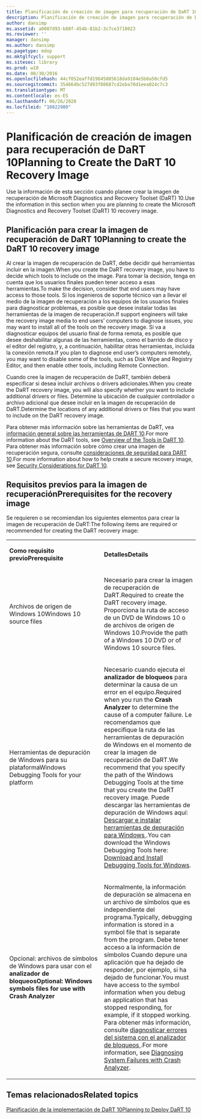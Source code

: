 ```yaml
---
title: Planificación de creación de imagen para recuperación de DaRT 10
description: Planificación de creación de imagen para recuperación de DaRT 10
author: dansimp
ms.assetid: a0087d93-b88f-454b-81b2-3c7ce3718023
ms.reviewer: ''
manager: dansimp
ms.author: dansimp
ms.pagetype: mdop
ms.mktglfcycl: support
ms.sitesec: library
ms.prod: w10
ms.date: 08/30/2016
ms.openlocfilehash: 44cf052eaffd19645885618da9104e5b0a50cfd5
ms.sourcegitcommit: 354664bc527d93f80687cd2eba70d1eea024c7c3
ms.translationtype: MT
ms.contentlocale: es-ES
ms.lasthandoff: 06/26/2020
ms.locfileid: "10822980"
---
```

# <span data-ttu-id="8a9e3-103">Planificación de creación de imagen para recuperación de DaRT 10</span><span class="sxs-lookup"><span data-stu-id="8a9e3-103">Planning to Create the DaRT 10 Recovery Image</span></span>


<span data-ttu-id="8a9e3-104">Use la información de esta sección cuando planee crear la imagen de recuperación de Microsoft Diagnostics and Recovery Toolset (DaRT) 10.</span><span class="sxs-lookup"><span data-stu-id="8a9e3-104">Use the information in this section when you are planning to create the Microsoft Diagnostics and Recovery Toolset (DaRT) 10 recovery image.</span></span>

## <span data-ttu-id="8a9e3-105">Planificación para crear la imagen de recuperación de DaRT 10</span><span class="sxs-lookup"><span data-stu-id="8a9e3-105">Planning to create the DaRT 10 recovery image</span></span>


<span data-ttu-id="8a9e3-106">Al crear la imagen de recuperación de DaRT, debe decidir qué herramientas incluir en la imagen.</span><span class="sxs-lookup"><span data-stu-id="8a9e3-106">When you create the DaRT recovery image, you have to decide which tools to include on the image.</span></span> <span data-ttu-id="8a9e3-107">Para tomar la decisión, tenga en cuenta que los usuarios finales pueden tener acceso a esas herramientas.</span><span class="sxs-lookup"><span data-stu-id="8a9e3-107">To make the decision, consider that end users may have access to those tools.</span></span> <span data-ttu-id="8a9e3-108">Si los ingenieros de soporte técnico van a llevar el medio de la imagen de recuperación a los equipos de los usuarios finales para diagnosticar problemas, es posible que desee instalar todas las herramientas de la imagen de recuperación.</span><span class="sxs-lookup"><span data-stu-id="8a9e3-108">If support engineers will take the recovery image media to end users’ computers to diagnose issues, you may want to install all of the tools on the recovery image.</span></span> <span data-ttu-id="8a9e3-109">Si va a diagnosticar equipos del usuario final de forma remota, es posible que desee deshabilitar algunas de las herramientas, como el barrido de disco y el editor del registro, y, a continuación, habilitar otras herramientas, incluida la conexión remota.</span><span class="sxs-lookup"><span data-stu-id="8a9e3-109">If you plan to diagnose end user’s computers remotely, you may want to disable some of the tools, such as Disk Wipe and Registry Editor, and then enable other tools, including Remote Connection.</span></span>

<span data-ttu-id="8a9e3-110">Cuando cree la imagen de recuperación de DaRT, también deberá especificar si desea incluir archivos o drivers adicionales.</span><span class="sxs-lookup"><span data-stu-id="8a9e3-110">When you create the DaRT recovery image, you will also specify whether you want to include additional drivers or files.</span></span> <span data-ttu-id="8a9e3-111">Determine la ubicación de cualquier controlador o archivo adicional que desee incluir en la imagen de recuperación de DaRT.</span><span class="sxs-lookup"><span data-stu-id="8a9e3-111">Determine the locations of any additional drivers or files that you want to include on the DaRT recovery image.</span></span>

<span data-ttu-id="8a9e3-112">Para obtener más información sobre las herramientas de DaRT, vea [información general sobre las herramientas de DART 10](overview-of-the-tools-in-dart-10.md).</span><span class="sxs-lookup"><span data-stu-id="8a9e3-112">For more information about the DaRT tools, see [Overview of the Tools in DaRT 10](overview-of-the-tools-in-dart-10.md).</span></span> <span data-ttu-id="8a9e3-113">Para obtener más información sobre cómo crear una imagen de recuperación segura, consulte [consideraciones de seguridad para DART 10](security-considerations-for-dart-10.md).</span><span class="sxs-lookup"><span data-stu-id="8a9e3-113">For more information about how to help create a secure recovery image, see [Security Considerations for DaRT 10](security-considerations-for-dart-10.md).</span></span>

## <span data-ttu-id="8a9e3-114">Requisitos previos para la imagen de recuperación</span><span class="sxs-lookup"><span data-stu-id="8a9e3-114">Prerequisites for the recovery image</span></span>


<span data-ttu-id="8a9e3-115">Se requieren o se recomiendan los siguientes elementos para crear la imagen de recuperación de DaRT:</span><span class="sxs-lookup"><span data-stu-id="8a9e3-115">The following items are required or recommended for creating the DaRT recovery image:</span></span>

<table>
<colgroup>
<col width="50%" />
<col width="50%" />
</colgroup>
<tbody>
<tr class="odd">
<td align="left"><p><strong><span data-ttu-id="8a9e3-116">Como requisito previo</span><span class="sxs-lookup"><span data-stu-id="8a9e3-116">Prerequisite</span></span></strong></p></td>
<td align="left"><p><strong><span data-ttu-id="8a9e3-117">Detalles</span><span class="sxs-lookup"><span data-stu-id="8a9e3-117">Details</span></span></strong></p></td>
</tr>
<tr class="even">
<td align="left"><p><span data-ttu-id="8a9e3-118">Archivos de origen de Windows 10</span><span class="sxs-lookup"><span data-stu-id="8a9e3-118">Windows 10 source files</span></span></p></td>
<td align="left"><p><span data-ttu-id="8a9e3-119">Necesario para crear la imagen de recuperación de DaRT.</span><span class="sxs-lookup"><span data-stu-id="8a9e3-119">Required to create the DaRT recovery image.</span></span> <span data-ttu-id="8a9e3-120">Proporciona la ruta de acceso de un DVD de Windows 10 o de archivos de origen de Windows 10.</span><span class="sxs-lookup"><span data-stu-id="8a9e3-120">Provide the path of a Windows 10 DVD or of Windows 10 source files.</span></span></p></td>
</tr>
<tr class="odd">
<td align="left"><p><span data-ttu-id="8a9e3-121">Herramientas de depuración de Windows para su plataforma</span><span class="sxs-lookup"><span data-stu-id="8a9e3-121">Windows Debugging Tools for your platform</span></span></p></td>
<td align="left"><p><span data-ttu-id="8a9e3-122">Necesario cuando ejecuta el <strong> analizador de bloqueos </strong> para determinar la causa de un error en el equipo.</span><span class="sxs-lookup"><span data-stu-id="8a9e3-122">Required when you run the <strong>Crash Analyzer</strong> to determine the cause of a computer failure.</span></span> <span data-ttu-id="8a9e3-123">Le recomendamos que especifique la ruta de las herramientas de depuración de Windows en el momento de crear la imagen de recuperación de DaRT.</span><span class="sxs-lookup"><span data-stu-id="8a9e3-123">We recommend that you specify the path of the Windows Debugging Tools at the time that you create the DaRT recovery image.</span></span> <span data-ttu-id="8a9e3-124">Puede descargar las herramientas de depuración de Windows aquí: <a href="https://docs.microsoft.com/windows-hardware/drivers/debugger/" data-raw-source="[Download and Install Debugging Tools for Windows](https://docs.microsoft.com/windows-hardware/drivers/debugger/)"> Descargar e instalar herramientas de depuración para Windows </a> .</span><span class="sxs-lookup"><span data-stu-id="8a9e3-124">You can download the Windows Debugging Tools here: <a href="https://docs.microsoft.com/windows-hardware/drivers/debugger/" data-raw-source="[Download and Install Debugging Tools for Windows](https://docs.microsoft.com/windows-hardware/drivers/debugger/)">Download and Install Debugging Tools for Windows</a>.</span></span></p></td>
</tr>
<tr class="even">
<td align="left"><p><span data-ttu-id="8a9e3-125">Opcional: archivos de símbolos de Windows para usar con el <strong> analizador de bloqueos</span><span class="sxs-lookup"><span data-stu-id="8a9e3-125">Optional: Windows symbols files for use with <strong>Crash Analyzer</span></span></strong></p></td>
<td align="left"><p><span data-ttu-id="8a9e3-126">Normalmente, la información de depuración se almacena en un archivo de símbolos que es independiente del programa.</span><span class="sxs-lookup"><span data-stu-id="8a9e3-126">Typically, debugging information is stored in a symbol file that is separate from the program.</span></span> <span data-ttu-id="8a9e3-127">Debe tener acceso a la información de símbolos Cuando depure una aplicación que ha dejado de responder, por ejemplo, si ha dejado de funcionar.</span><span class="sxs-lookup"><span data-stu-id="8a9e3-127">You must have access to the symbol information when you debug an application that has stopped responding, for example, if it stopped working.</span></span> <span data-ttu-id="8a9e3-128">Para obtener más información, consulte <a href="diagnosing-system-failures-with-crash-analyzer-dart-10.md" data-raw-source="[Diagnosing System Failures with Crash Analyzer](diagnosing-system-failures-with-crash-analyzer-dart-10.md)"> diagnosticar errores del sistema con el analizador de bloqueos </a> .</span><span class="sxs-lookup"><span data-stu-id="8a9e3-128">For more information, see <a href="diagnosing-system-failures-with-crash-analyzer-dart-10.md" data-raw-source="[Diagnosing System Failures with Crash Analyzer](diagnosing-system-failures-with-crash-analyzer-dart-10.md)">Diagnosing System Failures with Crash Analyzer</a>.</span></span></p></td>
</tr>
</tbody>
</table>

 

## <span data-ttu-id="8a9e3-129">Temas relacionados</span><span class="sxs-lookup"><span data-stu-id="8a9e3-129">Related topics</span></span>

[<span data-ttu-id="8a9e3-130">Planificación de la implementación de DaRT 10</span><span class="sxs-lookup"><span data-stu-id="8a9e3-130">Planning to Deploy DaRT 10</span></span>](planning-to-deploy-dart-10.md)

 

 




